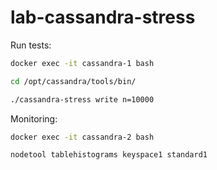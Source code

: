 # lab-cassandra-stress
Run tests:

```bash
docker exec -it cassandra-1 bash
```

```bash
cd /opt/cassandra/tools/bin/
```

```bash
./cassandra-stress write n=10000
```


Monitoring:
```bash
docker exec -it cassandra-2 bash
```

```bash
nodetool tablehistograms keyspace1 standard1
```
